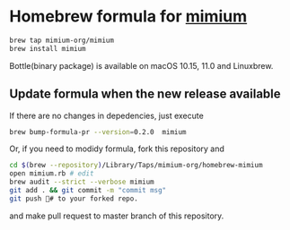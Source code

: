 # Homebrew formula for [mimium](https://mimium.org)

```bash
brew tap mimium-org/mimium
brew install mimium
```

Bottle(binary package) is available on macOS 10.15, 11.0 and Linuxbrew.

## Update formula when the new release available

If there are no changes in depedencies, just execute

```sh
brew bump-formula-pr --version=0.2.0  mimium
```

Or, if you need to modidy formula, fork this repository and

```sh
cd $(brew --repository)/Library/Taps/mimium-org/homebrew-mimium
open mimium.rb # edit 
brew audit --strict --verbose mimium
git add . && git commit -m "commit msg"
git push # to your forked repo.
```
and make pull request to master branch of this repository.
